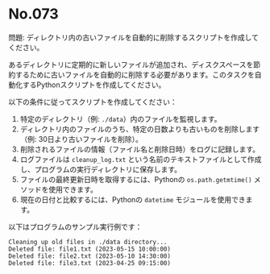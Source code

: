 # No.073

問題: ディレクトリ内の古いファイルを自動的に削除するスクリプトを作成してください。

あるディレクトリに定期的に新しいファイルが追加され、ディスクスペースを節約するために古いファイルを自動的に削除する必要があります。このタスクを自動化するPythonスクリプトを作成してください。

以下の条件に従ってスクリプトを作成してください：

1. 特定のディレクトリ（例: `./data`）内のファイルを監視します。
1. ディレクトリ内のファイルのうち、特定の日数よりも古いものを削除します（例: 30日より古いファイルを削除）。
1. 削除されるファイルの情報（ファイル名と削除日時）をログに記録します。
1. ログファイルは `cleanup_log.txt` という名前のテキストファイルとして作成し、プログラムの実行ディレクトリに保存します。
1. ファイルの最終更新日時を取得するには、Pythonの `os.path.getmtime()` メソッドを使用できます。
1. 現在の日付と比較するには、Pythonの `datetime` モジュールを使用できます。

以下はプログラムのサンプル実行例です：

```plaintext
Cleaning up old files in ./data directory...
Deleted file: file1.txt (2023-05-15 10:00:00)
Deleted file: file2.txt (2023-05-10 14:30:00)
Deleted file: file3.txt (2023-04-25 09:15:00)
```
